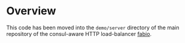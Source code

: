 # Overview

This code has been moved into the `demo/server` directory of the main
repository of the consul-aware HTTP load-balancer [fabio](https://github.com/eBay/fabio).

